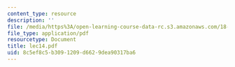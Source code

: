 ```yaml
---
content_type: resource
description: ''
file: /media/https%3A/open-learning-course-data-rc.s3.amazonaws.com/18-366-random-walks-and-diffusion-fall-2006/8c5ef8c5b3091209d6629dea90317ba6_lec14.pdf
file_type: application/pdf
resourcetype: Document
title: lec14.pdf
uid: 8c5ef8c5-b309-1209-d662-9dea90317ba6
---
```


